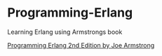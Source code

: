 # Programming-Erlang
Learning Erlang using Armstrongs book

[Programming Erlang 2nd Edition by Joe Armstrong](https://pragprog.com/book/jaerlang2/programming-erlang)

